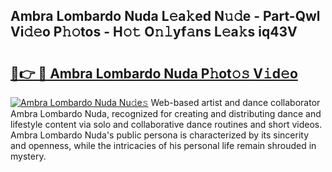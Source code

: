 ## Ambra Lombardo Nuda L𝚎a𝚔ed N𝚞𝚍e - Part-Qwl Vi𝚍𝚎o P𝚑𝚘tos - H𝚘𝚝 O𝚗𝚕yf𝚊ns L𝚎a𝚔s iq43V

# <h2><a href="http://kf8h45h.oniu.top/?m=Ambra+Lombardo+Nuda">🔗👉 🔴 Ambra Lombardo Nuda P𝚑ot𝚘𝚜 V𝚒d𝚎o</a></h2>

[![Ambra Lombardo Nuda Nu𝚍e𝚜](https://i.imgur.com/0qMVB7G.gif)](http://kf8h45h.oniu.top/?m=Ambra+Lombardo+Nuda)
Web-based artist and dance collaborator Ambra Lombardo Nuda, recognized for creating and distributing dance and lifestyle content via solo and collaborative dance routines and short videos. Ambra Lombardo Nuda's public persona is characterized by its sincerity and openness, while the intricacies of his personal life remain shrouded in mystery.  
